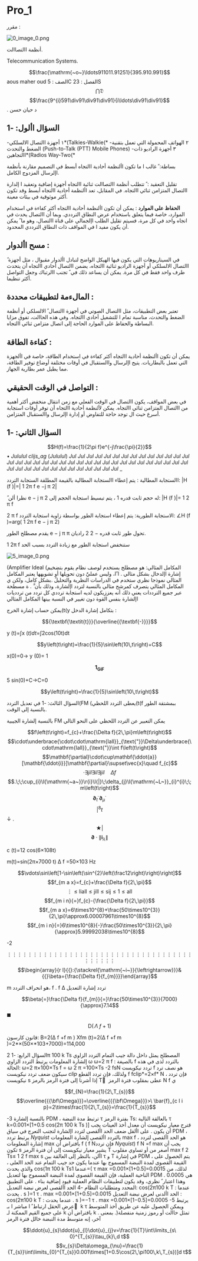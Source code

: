 # Pro_1
مقرر : 

![0_image_0.png](0_image_0.png)

أنظمة االتصاالت.

Telecommunication Systems.

$$\frac{\mathrm{~o~}\ldots911011.91251}{395.910.991}$$
aous maher oud
الصف : 5C
الفصل : 23S
$$\bigcap{\mathfrak{D}}$$
$$\frac{9^{i}591\div91\div91\div91}{i\ldots\div91\div91}$$
. د حيان حسن 

## السؤال األول: -1

-١ أجهزة االتصال الالسلكي*(Talkies-Walkie(*
-٢ الهواتف المحمولة التي تعمل بتقنية الضغط والتحدث
(Push-to-Talk (PTT) Mobile Phones)
-٣ أجهزة الراديو ذات االتجاهين*(Radios Way-Two(*

بساطة:
 ً غالب ا ما تكون األنظمة أحادية االتجاه أبسط في التصميم مقارنة بأنظمة اإلرسال المزدوج الكامل.

تقليل التعقيد :
 ً تتطلب أنظمة االتصاالت ثنائية االتجاه أجهزة إضافية وتعقيد ا إلدارة االتصال المتزامن ثنائي االتجاه. في المقابل، تعد األنظمة أحادية االتجاه أبسط وقد تكون أكثر موثوقية في بيئات معينة.

 **الحفاظ على الموارد** :
 يمكن أن تكون األنظمة أحادية االتجاه أكثر كفاءة في استخدام الموارد،
 خاصة فيما يتعلق باستخدام عرض النطاق الترددي. وبما أن االتصال يحدث في اتجاه واحد في كل مرة، فسيتم تقليل الطلب اإلجمالي على قناة االتصال، وهو ما
ً يمكن أن يكون مفيد ا في المواقف ذات النطاق الترددي المحدود.

## مسح األدوار :

ً في السيناريوهات التي يكون فيها الهيكل الواضح لتبادل األدوار مقبوال ،
 مثل أجهزة االتصال الالسلكي أو أجهزة الراديو ثنائية االتجاه، يضمن االتصال أحادي االتجاه أن يتحدث طرف واحد فقط في كل مرة. يمكن أن يساعد ذلك في
 ً تجنب االرتباك وجعل التواصل أكثر تنظيما.

## المالءمة لتطبيقات محددة :

 تعتبر بعض التطبيقات، مثل االتصال الصوتي في أجهزة االتصال
ً الالسلكي أو أنظمة الضغط والتحدث، مناسبة تمام ا للتشغيل أحادي االتجاه. وفي هذه الحاالت، تفوق مزايا البساطة والحفاظ على الموارد الحاجة إلى اتصال متزامن ثنائي االتجاه.

## كفاءة الطاقة :

 يمكن أن تكون األنظمة أحادية االتجاه أكثر كفاءة في استخدام الطاقة،
 خاصة في األجهزة التي تعمل بالبطاريات. يتيح اإلرسال واالستقبال في أوقات مختلفة أوضاع توفير الطاقة، مما يطيل عمر بطارية الجهاز.

## التواصل في الوقت الحقيقي :

 في بعض المواقف، يكون االتصال في الوقت الفعلي مع زمن انتقال منخفض أكثر أهمية من االتصال المتزامن ثنائي االتجاه. يمكن لألنظمة أحادية االتجاه أن توفر أوقات استجابة أسرع حيث ال توجد حاجة للتفاوض أو إدارة اإلرسال واالستقبال المتزامن.

## السؤال الثاني: -1

$$H(f)=\frac{1}{2\pi f}e^{-j\frac{\pi}{2}}$$  $\bullet$ _Jululul clijs_ag_ (_Jululul_) _Jul_ _Jul_ _Jul_ _Jul_ _Jul_ _Jul_ _Jul_ _Jul_ _Jul_ _Jul_ _Jul_ _Jul_ _Jul_ _Jul_ _Jul_ _Jul_ _Jul_ _Jul_ _Jul_ _Jul_ _Jul_ _Jul_ _Jul_ _Jul_ _Jul_ _Jul_ _Jul_ _Jul_ _Jul_ _Jul_ _Jul_ _Jul_ _Jul_ _Jul_ _Jul_ _Jul_ _Jul_ _Jul_ _Jul_ _Jul_ _Jul_ _Jul_ _Jul_ _Jul_ _Jul_ _Jul_ _Jul_ _Jul_ _

 االستجابة المطالية :  يتم إعطاء االستجابة المطالية بالقيمة المطلقة الستجابة التردد: |H (f )|=|  1 2π f e −j π 2|

ً نظرا ألن e − j π 2 له حجم ثابت قدره 1 ، يتم تبسيط استجابة الحجم إلى: |H (f )|= 1 2 π f

2 π f الاستجابة الطورية:  يتم إعطاء استجابة الطور بواسطة زاوية استجابة التردد: ∠H (f )=arg( 1 2π f e − j π 2)

 يقدم مصطلح الطور e − j π π تحول طور ثابت قدره − 2 2 راديان.

1 2π f ستنخفض استجابة الطور مع زيادة التردد بسبب الحد

![5_image_0.png](5_image_0.png)

(Amplifier Ideal (المكامل المثالي:
 هو مصطلح يستخدم لوصف نظام يقوم بتضخيم إشارة اإلدخال بشكل مثالي
 . ا
ًا، وليس عمليًً دون تحويلها أو تشويهها يعتبر المكامل المثالي نموذجا نظري ستخدم في الدراسات النظرية والتحليلُ
.بشكل كامل، ولكن ي المكامل المثالي يتصرف كمرشح مثالي بالنسبة لتردد اإلشارة، وذلك بأن
َّ . ة مسطحة عبر جميع الترددات يعني ذلك أنه يعززيكون لديه استجابة ترددي كل تردد من تردديات اإلشارة بنفس القوة دون تغيير في النسبة بينها المكامل المثالي

 يمكن حساب إشارة الخرج(t(y بتكامل إشارة الدخل :

$${\textbf{\textit{t}}}{\overline{{\textbf{-}}}}$$

y (t)=∫x (*t)dt*=∫2cos(10t)dt

$$y\left(t\right)=\frac{1}{5}\sin\left(10\,t\right)+C$$

x(0)=0→ y (0)=
1

$$\mathbf{1}_{\mathbf{G i F}}$$

5 sin(0)+C→C=0

$$y\left(t\right)=\frac{1}{5}\sin\left(10\,t\right)$$

السؤال الثالث:
-1 في تعديل التردد(FM (يعطى التردد اللحظي(t(f ببمشتقة الطور بالنسبة إلى الوقت.

 بالنسبة إلشارة الجيبية FM يمكن التعبير عن التردد اللحظي على النحو التالي

$$f\left(t\right)=f_{c}+\frac{\Delta f}{2\,\pi}m\left(t\right)$$
$$\cdot\underbrace{\cdot\cdot\mathrm{Iall}}_{\text{"}}\Delta\underbrace{\cdot\mathrm{Iall}}_{\text{"}}\int f\left(t\right)$$
$$\mathbf{\partial}\cdot\cup\mathbf{\ddot{a}}[\mathbf{\ddot{i}}]\mathbf{\partial}\supset\vec{x}\quad f_{c}$$
$$\cdot\exists j i l\exists i l\exists j i l\quad\Delta f$$
$$.\;\;\cup_{i}\l{\mathrm{~a~}}\r{i}\l{|}\;\delta_{j}\l{\mathrm{~L~}}_{i}^{i}\;\;m\left(t\right)$$
$$\mathbf{\partial}_{t}^{\cdot}\mathbf{\partial}_{\mu}^{\cdot}$$
$$|^{8}t$$
$\downarrow$ . 
$$\bigstar|$$
$$\mathbf{\partial}\cdot\lVert\mathbf{i}_{\lambda}\rVert$$

c (t)=12 cos(6×108t)

m(t)=sin(2π×7000 t)
Δ f =50×103 Hz

$$\vdots\sin\left[1-\sin\left(\sin^{2}\left(\frac12\right)\right)\right]$$
$$f_{m a x}=f_{c}+\frac{\Delta f}{2\,\pi}$$
$$\vdots\leq\mathrm{liall}\leq\mathrm{jill}\leq\mathrm{sij}\leq1\leq\mathrm{all}$$
$$f_{m i n}{=}f_{c}-{\frac{\Delta f}{2\,\pi}}$$
$$f_{m a x}=6\times10^{8}+\frac{50\times10^{3}}{2\,\pi}\approx6.00007961\times10^{8}$$
$$f_{m i n}{=}6\times10^{8}{-}\frac{50\times10^{3}}{2\,\pi}{\approx}5.99992038\times10^{8}$$

-2

$$\vdots\vdots\vdots\vdots\vdots\vdots\vdots\vdots\vdots\vdots\vdots\vdots\vdots\vdots\vdots\vdots\vdots\vdots\vdots\vdots\vdots\vdots\vdots\vdots\vdots\vdots\vdots\vdots\vdots\vdots\vdots\vdots\vdots\vdots\vdots\vdots\vdots\vdots\vdots\vdots\vdots\vdots$$
$$\begin{array}{r l}{{}:{\stackrel{\mathrm{~i~}}{\leftrightarrow}}}&{{}\beta={\frac{\Delta f}{f_{m}}}}\end{array}$$

m هو انحراف التردد، f . f Δ تردد إشارة التعديل

$$\beta{=}\frac{\Delta f}{f_{m}}{=}\frac{50\times10^{3}}{7000}{\approx}7.14$$
 $\blacksquare$

$${\mathsf{D}}\left(\,\Lambda\;f+1\right)$$

قانون كارسون:
B=2(Δ f +f m
)
Xfm (t)=2(Δ f +f m
)=2*×(50×*103+7000)=114,000

السؤال الرابع:
-1 2π 100 k Ts المصطلح يمثل داخل دالة جيب التمام التردد الزاوي إلشارة المعلومات يرتبط التردد الزاوي ω ω=2 π f : بالصيغة f بالتردد لذى في هذه الحالة:
ω=2 π×100×Ts f =
ω 2 π
=100×Ts
-2 fsN تردد نيكويست f هو نصف ترد سيكون ضعف تردد نيكويست *clip* ولذلك، فإن تردد القطع f fclip*=2×f* N
 ، فإن تردد نيكويست s إذا أشرنا إلى فترة الرمز بالرمز T
ُ عطى بمقلوب فترة الرمز N f ي

$$f_{N}=\frac{1}{2\,T_{s}}$$
$$\overline{{{\bf\Omega}}}=\overline{{{\bf\Omega}}}>\ \bar{f}_{c l i p}=2\times\frac{1}{2\,T_{s}}=\frac{1}{T_{s}}$$

-3 بالنسبة إلشارة PDM ، ترتبط مدة النبضة τ بفترة الرمز Ts: بالعالقة التالية τ k=0.001×[1+0.5 cos(2π 100 k Ts
)]
 قترح معيار نيكويست أن معدل أخذ العينات يجب أن يكون
. على األقل ضعف الحد األقصى لتردد اإلشارة لتجنب التعرج في سياق PDM ، يرتبط تردد *Nyquist* بالتردد األقصى إلشارة المعلومات max f
، هو الحد األقصى لتردد إشارة المعلومات max بافتراض أن f
 ( f Nفإن تردد *Nyquist*) 
f N
=f max يجب أن تكون s يشير معيار نيكويست إلى أن فترة الرمز T
 أصغر من أو تساوي مقلوب max f 2 Ts≤
1 2 f max s اآلن، بالنظر إلى العالقة بين τ و T
 في إشارة PDM ،
 يتم الحصول على القيمة القصوى لمدة النبضة المسموح بها عندما يكون حد جيب التمام عند الحد االعلى ، والذي يحدث cos(1π 100 k Tsعندما 1=(
τ max
=0.001×[1+0.5]=0.0015 لذلك، من الناحية العملية، فإن القيمة القصوى لمدة النبضة المسموح بها لتعديل PDM هي 0.0005 . وهذا اعتبار
 ً نظري، وقد يكون لتطبيقات النظام العملية قيود إضافية بناء
. على التطبيق المحدد ومتطلبات النظام
-4 الحد األقصى لعرض نبضة التعديل: 
cos(2π100 k T : عندما يحدث . s
)=1 τ . max
=0.001×[1+0.5]=0.0015 الحد األدنى لعرض نبضة التعديل :
cos(2π100 k T : عندما يحدث . s
)=−1 τ . max
=0.001×[1−0.5]=0.0005
-5 يرتبط عرض الحقل ارتباط ً ا مباشر ا بـ
ً
k τ ويمكن الحصول عليه عن طريق أخذ المتوسط على جميع القيم الممكنة لـ k بافتراض أن k تمثل حاالت أو رموز زمنية منفصلة(. بمعنى
. آخر، إنه متوسط مدة النبضة خالل فترة الرمز

$$\ddot{u}_{s}\ddot{u}_{l}\dot{u}_{j}v=\frac{1}{T}\int\limits_{s\ 0}^{T_{s}}\tau_{k}\,d t$$
$$v_{s}\Delta\omega_{\nu}=\frac{1}{T_{s}}\int\limits_{0}^{T_{s}}0.001\times[1+0.5\cos(2\,\pi100\,k\,T_{s})]d t$$
